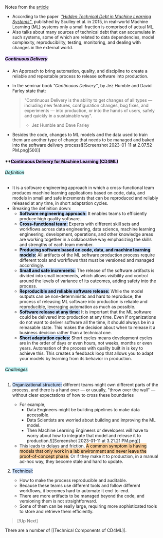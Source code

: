 Notes from the [article](https://martinfowler.com/articles/cd4ml.html)
- According to the paper  [_"Hidden Technical Debt in Machine Learning Systems"_,](https://papers.nips.cc/paper/5656-hidden-technical-debt-in-machine-learning-systems) published by Sculley et al. in 2015, in real-world Machine Learning (ML) systems only a small fraction is comprised of actual ML.
- Also talks about many sources of technical debt that can accumulate in such systems, some of which are related to data dependencies, model complexity, reproducibility, testing, monitoring, and dealing with changes in the external world.

##### **<mark style="background: #D2B3FFA6;">Continuous Delivery</mark>**
- An Approach to bring automation, quality, and discipline to create a reliable and repeatable process to release software into production.
- In the seminar book _"Continuous Delivery"_, by Jez Humble and David Farley state that:

	>"Continuous Delivery is the ability to get changes of all types — including new features, configuration changes, bug fixes, and experiments — into production, or into the hands of users, safely and quickly in a sustainable way".
	>
	>- Jez Humble and Dave Farley

- Besides the code, changes to ML models and the data used to train them are another type of change that needs to be managed and baked into the software delivery process![[Screenshot 2023-01-11 at 2.07.52 PM.png|500]]


#### **<mark style="background: #D2B3FFA6;">Continuous Delivery for Machine Learning (CD4ML)</mark>
###### <mark style="background: #ABF7F7A6;">Definition</mark>
- It is a software engineering approach in which a cross-functional team produces machine learning applications based on code, data, and models in small and safe increments that can be reproduced and reliably released at any time, in short adaptation cycles.
- Breaking the definition down:
	- **<mark style="background: #ADCCFFA6;">Software engineering approach:</mark>** It enables teams to efficiently produce high quality software.
	- **<mark style="background: #ADCCFFA6;">Cross-functional team:</mark>** Experts with different skill sets and workflows across data engineering, data science, machine learning engineering, development, operations, and other knowledge areas are working together in a collaborative way emphasizing the skills and strengths of each team member.
	- **<mark style="background: #ADCCFFA6;">Producing software based on code, data, and machine learning models:</mark>** All artifacts of the ML software production process require different tools and workflows that must be versioned and managed accordingly.
	- **<mark style="background: #ADCCFFA6;">Small and safe increments:</mark>** The release of the software artifacts is divided into small increments, which allows visibility and control around the levels of variance of its outcomes, adding safety into the process.
	- **<mark style="background: #ADCCFFA6;">Reproducible and reliable software release:</mark>** While the model outputs can be non-deterministic and hard to reproduce, the process of releasing ML software into production is reliable and reproducible, leveraging automation as much as possible.
	- **<mark style="background: #ADCCFFA6;">Software release at any time:</mark>** It is important that the ML software could be delivered into production at any time. Even if organizations do not want to deliver software all the time, it should always be in a releasable state. This makes the decision about when to release it a business decision rather than a technical one.
	- **<mark style="background: #ADCCFFA6;">Short adaptation cycles:</mark>** Short cycles means development cycles are in the order of days or even hours, not weeks, months or even years. Automation of the process with quality built in is key to achieve this. This creates a feedback loop that allows you to adapt your models by learning from its behavior in production.

###### <mark style="background: #ABF7F7A6;">Challenges</mark>
1. <mark style="background: #ADCCFFA6;">Organizational structure:</mark> different teams might own different parts of the process, and there is a hand over — or usually, "throw over the wall" — without clear expectations of how to cross these boundaries
	- For example, 
		- Data Engineers might be building pipelines to make data accessible.
		- Data Scientists are worried about building and improving the ML model. 
		- Then Machine Learning Engineers or developers will have to worry about how to integrate that model and release it to production.![[Screenshot 2023-01-11 at 3.21.21 PM.png]]
	- This leads to delays and friction. <mark style="background: #FFB86CA6;">A common symptom is having models that only work in a lab environment and never leave the proof-of-concept phase.</mark> Or if they make it to production, in a manual ad-hoc way, they become stale and hard to update.
	
2.  <mark style="background: #ADCCFFA6;">Technical:</mark> 
	- How to make the process reproducible and auditable. 
	- Because these teams use different tools and follow different workflows, it becomes hard to automate it end-to-end. 
	- There are more artifacts to be managed beyond the code, and versioning them is not straightforward. 
	- Some of them can be really large, requiring more sophisticated tools to store and retrieve them efficiently.

>[!Up Next]
>
There are a number of [[Technical Components of CD4ML]]. 
